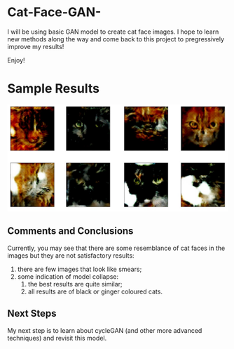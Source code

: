 # Cat-Face-GAN-

I will be using basic GAN model to create cat face images. I hope to learn new methods along the way and come back to this project to pregressively improve my results!

Enjoy!

# Sample Results #

![CAT_FACE](https://github.com/anthonydwan/Cat-Face-GAN-/blob/master/Cat%20faces.png)

## Comments and Conclusions

Currently, you may see that there are some resemblance of cat faces in the images but they are not satisfactory results:
1. there are few images that look like smears; 
2. some indication of model collapse:
    1. the best results are quite similar;
    2. all results are of black or ginger coloured cats.

## Next Steps 

My next step is to learn about cycleGAN (and other more advanced techniques) and revisit this model.

